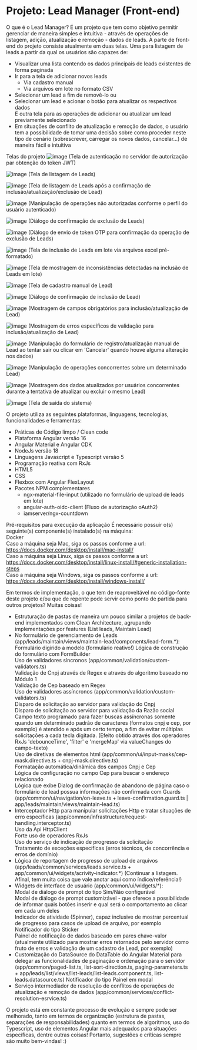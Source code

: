 # Projeto: Lead Manager (Front-end)

O que é o Lead Manager?
É um projeto que tem como objetivo permitir gerenciar de maneira simples e intuitiva - através de operações de listagem, adiçāo, atualizaçāo e remoção - dados de leads.
A parte de front-end do projeto consiste atualmente em duas telas.
Uma para listagem de leads a partir da qual os usuários são capazes de:
- Visualizar uma lista contendo os dados principais de leads existentes de forma paginada
- Ir para a tela de adicionar novos leads
  - Via cadastro manual
  - Via arquivos em lote no formato CSV
- Selecionar um lead a fim de removê-lo ou
- Selecionar um lead e acionar o botão para atualizar os respectivos dados<br/>
E outra tela para as operações de adicionar ou atualizar um lead previamente selecionado<br/>
- Em situações de conflito de atualização e remoção de dados, o usuário tem a possibilidade de tomar uma decisão sobre como proceder neste tipo de cenário (sobrescrever, carregar os novos dados, cancelar...)
de maneira fácil e intuitiva

Telas do projeto
![image](https://github.com/user-attachments/assets/94b996f6-3aef-427a-bd8a-03db41b9939a)
(Tela de autenticação no servidor de autorização par obtenção do token JWT)

![image](https://github.com/user-attachments/assets/6c3def62-9a44-468e-87a3-368f2d243857)
(Tela de listagem de Leads)

![image](https://github.com/user-attachments/assets/4c6cd76c-111d-47b5-86a0-ca9aa90cea6f)
(Tela de listagem de Leads após a confirmação de inclusão/atualização/exclusão de Lead)

![image](https://github.com/user-attachments/assets/68703201-4234-4cd9-aad6-eb96a4f4308b)
(Manipulação de operações não autorizadas conforme o perfil do usuário autenticado)

![image](https://github.com/user-attachments/assets/36e83762-0921-4cb2-b91f-099175602a45)
(Diálogo de confirmação de exclusão de Leads)

![image](https://github.com/user-attachments/assets/6b75bb7f-0ef4-4866-abe1-8a8b0f78dcf2)
(Diálogo de envio de token OTP para confirmação da operação de exclusão de Leads)

![image](https://github.com/user-attachments/assets/47b24653-cca3-40de-ab55-be56420335ce)
(Tela de inclusão de Leads em lote via arquivos excel pré-formatado)

![image](https://github.com/user-attachments/assets/3e4aa73b-5122-4bfd-bc61-e6311cffe1d2)
(Tela de mostragem de inconsistências detectadas na inclusão de Leads em lote)

![image](https://github.com/user-attachments/assets/0cd87522-9221-4438-b243-64db2a16e229)
(Tela de cadastro manual de Lead)

![image](https://github.com/user-attachments/assets/b4726500-636f-423b-95e8-09ee867d0a23)
(Diálogo de confirmação de inclusão de Lead)

![image](https://github.com/user-attachments/assets/10966008-2d17-45dd-ad19-2c0881681fc3)
(Mostragem de campos obrigatórios para inclusão/atualização de Lead)

![image](https://github.com/user-attachments/assets/f189f4d6-0fc5-496c-8ec6-85d397d385b6)
(Mostragem de erros específicos de validação para inclusão/atualização de Lead)

![image](https://github.com/user-attachments/assets/4122ba9f-8fba-494f-9dac-3c68251d39c4)
(Manipulação do formulário de registro/atualização manual de Lead ao tentar sair ou clicar em 'Cancelar' quando houve alguma alteração nos dados)

![image](https://github.com/user-attachments/assets/fb08e902-d0d7-4d7d-b071-222d2835adbd)
(Manipulação de operações concorrentes sobre um determinado Lead)

![image](https://github.com/user-attachments/assets/7fdaed02-6942-461e-84d4-12d97f995dcb)
(Mostragem dos dados atualizados por usuários concorrentes durante a tentativa de atualizar ou excluir o mesmo Lead)

![image](https://github.com/user-attachments/assets/86157b69-d23a-4113-b9fa-d41ef3a34c42)
(Tela de saída do sistema)

O projeto utiliza as seguintes plataformas, linguagens, tecnologias, funcionalidades e ferramentas:
- Práticas de Código limpo / Clean code
- Plataforma Angular versão 16
- Angular Material e Angular CDK
- NodeJs versão 18
- Linguagens Javascript e Typescript versão 5
- Programação reativa com RxJs
- HTML5
- CSS
- Flexbox com Angular FlexLayout
- Pacotes NPM complementares
  - ngx-material-file-input (utilizado no formulário de upload de leads em lote)
  - angular-auth-oidc-client (Fluxo de autorização oAuth2)
  - iamserver/ngx-countdown

Pré-requisitos para execução da aplicação
É necessário possuir o(s) seguinte(s) componente(s) instalado(s) na máquina:<br/>
Docker<br/>
Caso a máquina seja Mac, siga os passos conforme a url: https://docs.docker.com/desktop/install/mac-install/<br/>
Caso a máquina seja Linux, siga os passos conforme a url: https://docs.docker.com/desktop/install/linux-install/#generic-installation-steps<br/>
Caso a máquina seja Windows, siga os passos conforme a url: https://docs.docker.com/desktop/install/windows-install/<br/>

Em termos de implementação, o que tem de reaproveitável no código-fonte deste projeto e/ou que de repente pode servir como ponto de partida para outros projetos? Muitas coisas!
- Estruturação de pastas de maneira um pouco similar a projetos de back-end implementados com Clean Architecture, agrupando implementações por features (List leads, Maintain Lead)
- No formulário de gerenciamento de Leads (app/leads/maintain/views/maintain-lead/components/lead-form.*):
  Formulário digirido a modelo (formulário reativo!)
  Lógica de construção do formulário com FormBuilder<br/>
  Uso de validadores síncronos (app/common/validation/custom-validators.ts)<br/>
    Validação de Cnpj através de Regex e através do algoritmo baseado no Módulo 1<br/>
    Validação de Cep baseado em Regex<br/>
  Uso de validadores assíncronos (app/common/validation/custom-validators.ts)<br/>
    Disparo de solicitação ao servidor para validação do Cnpj<br/>
    Disparo de solicitação ao servidor para validação da Razão social<br/>
  Campo texto programado para fazer buscas assíncronas somente quando um determinado padrão de caracteres (formatos cnpj e cep, por exemplo) é atendido e após um certo tempo, a fim de evitar múltiplas solicitações a cada tecla digitada. (Efeito obtido através dos operadores RxJs 'debounceTime', 'filter' e 'mergeMap' via valueChanges do campo-texto)<br/>
  Uso de diretivas de elementos html (app/common/ui/input-masks/cep-mask.directive.ts + cnpj-mask.directive.ts)<br/>
    Formatação automática/dinâmica dos campos Cnpj e Cep<br/>
    Lógica de configuração no campo Cep para buscar o endereço relacionado<br/>
  Lógica que exibe Dialog de confirmação de abandono de página caso o formulário de lead possua informações não confirmada com Guards (app/common/ui/navigation/on-leave.ts + leave-confirmation.guard.ts | app/leads/maintain/views/maintain-lead.ts)<br/>
- Interceptador Http para manipular solicitações Http e tratar situações de erro específicas (app/common/infrastructure/request-handling.interceptor.ts)<br/>
  Uso da Api HttpClient<br/>
  Forte uso de operadores RxJs<br/>
  Uso do serviço de indicação de progresso da solicitação<br/>
  Tratamento de exceções específicas (erros técnicos, de concorrência e erros de domínio)<br/>
- Lógica de reportagem de progresso de upload de arquivos (app/leads/common/services/leads.service.ts + app/common/ui/widgets/acrivity-indicator.*)
  (Continuar a listagem. Afinal, tem muita coisa que vale anotar aqui como índice/referência!)
- Widgets de interface de usuário (app/common/ui/widgets/*):<br/>
  Modal de diálogo de prompt do tipo Sim/Não configurável<br/>
  Modal de diálogo de prompt customizável - que oferece a possibilidade de informar quais botões inserir e qual será o comportamento ao clicar em cada um deles<br/>
  Indicador de atividade (Spinner), capaz inclusive de mostrar percentual de progresso para casos de upload de arquivo, por exemplo<br/>
  Notificador do tipo Sticker<br/>
  Painel de notificação de dados baseado em pares chave-valor (atualmente utilizado para mostrar erros retornados pelo servidor como fruto de erros e validação de um cadastro de Lead, por exemplo)
- Customização do DataSource do DataTable do Angular Material para delegar as funcionalidades de paginação e ordenação para o servidor (app/common/paged-list.ts, list-sort-direction.ts, paging-parameters.ts + app/leads/list/views/list-leads/list-leads.component.ts, list-leads.datasource.ts)
  Notificador do tipo Painel em modal<br/>
- Serviço intermediador de resolução de conflitos de operações de atualização e remoção de dados (app/common/services/conflict-resolution-esrvice.ts)
  
O projeto está em constante processo de evolução e sempre pode ser melhorado, tanto em termos de organização (estrutura de pastas, separações de responsabilidades) quanto em termos de algoritmos, uso do Typescript, uso de elementos Angular mais adequados para situações específicas, dentre outras coisas! Portanto, sugestões e críticas sempre são muito bem-vindas! :)
